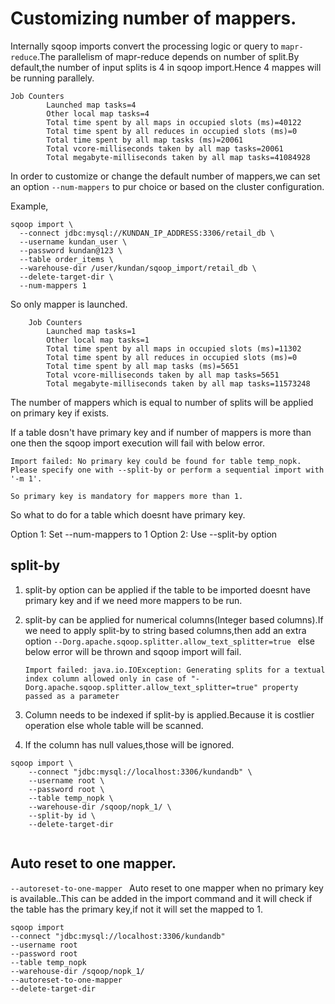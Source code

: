 # Customizing number of mappers.

Internally sqoop imports convert the processing logic or query to `mapr-reduce`.The parallelism of mapr-reduce depends on number of split.By default,the number of input splits is 4 in sqoop import.Hence 4 mappes will be running parallely.

```
Job Counters 
		Launched map tasks=4
		Other local map tasks=4
		Total time spent by all maps in occupied slots (ms)=40122
		Total time spent by all reduces in occupied slots (ms)=0
		Total time spent by all map tasks (ms)=20061
		Total vcore-milliseconds taken by all map tasks=20061
		Total megabyte-milliseconds taken by all map tasks=41084928
```

In order to customize or change the default number of mappers,we can set an option `--num-mappers` to pur choice or based on the cluster configuration.

Example,

```
sqoop import \
  --connect jdbc:mysql://KUNDAN_IP_ADDRESS:3306/retail_db \
  --username kundan_user \
  --password kundan@123 \
  --table order_items \
  --warehouse-dir /user/kundan/sqoop_import/retail_db \
  --delete-target-dir \
  --num-mappers 1

```
So only mapper is launched.
```
	Job Counters 
		Launched map tasks=1
		Other local map tasks=1
		Total time spent by all maps in occupied slots (ms)=11302
		Total time spent by all reduces in occupied slots (ms)=0
		Total time spent by all map tasks (ms)=5651
		Total vcore-milliseconds taken by all map tasks=5651
		Total megabyte-milliseconds taken by all map tasks=11573248
```


The number of mappers which is equal to number of splits will be applied on primary key if exists.

If a table dosn't have primary key and if number of mappers is more than one then the sqoop import execution will fail with below error.

```
Import failed: No primary key could be found for table temp_nopk. Please specify one with --split-by or perform a sequential import with '-m 1'.
```

`So primary key is mandatory for mappers more than 1.`

So what to do for a table which doesnt have primary key.

Option 1: Set --num-mappers to 1
Option 2: Use --split-by option

## split-by

1. split-by option can be applied if the table to be imported doesnt have primary key and if we need more mappers to be run.
2. split-by can be applied for numerical columns(Integer based columns).If we need to apply split-by to string based columns,then add an extra option 
	`--Dorg.apache.sqoop.splitter.allow_text_splitter=true ` else below error will be thrown and sqoop import will fail.
	
	```
	Import failed: java.io.IOException: Generating splits for a textual index column allowed only in case of "-Dorg.apache.sqoop.splitter.allow_text_splitter=true" property passed as a parameter
	```
3. Column needs to be indexed if split-by is applied.Because it is costlier operation else whole table will be scanned.
4. If the column has null values,those will be ignored.

```
sqoop import \
	--connect "jdbc:mysql://localhost:3306/kundandb" \
	--username root \
	--password root \
	--table temp_nopk \
	--warehouse-dir /sqoop/nopk_1/ \
	--split-by id \
	--delete-target-dir


```

## Auto reset to one mapper.

`--autoreset-to-one-mapper ` Auto reset to one mapper when no primary key is available..This can be added in the import command and it will check if the table has the primary key,if not it will set the mapped to 1.

```
sqoop import
--connect "jdbc:mysql://localhost:3306/kundandb"
--username root
--password root
--table temp_nopk
--warehouse-dir /sqoop/nopk_1/
--autoreset-to-one-mapper
--delete-target-dir
```



